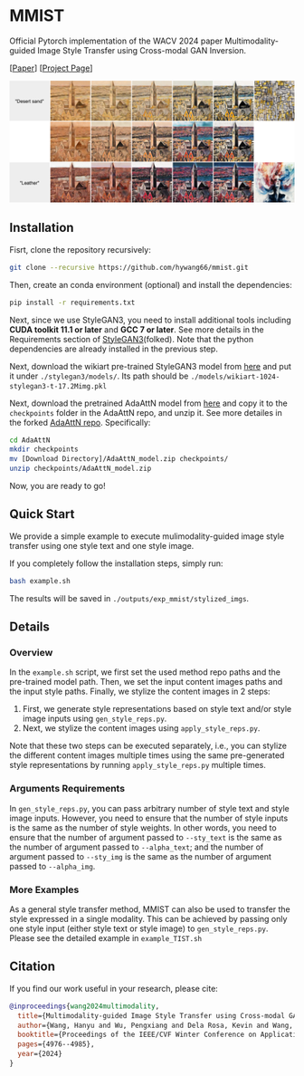 # MMIST
Official Pytorch implementation of the WACV 2024 paper Multimodality-guided Image Style Transfer using Cross-modal GAN Inversion.

[[Paper](https://arxiv.org/abs/2312.01671)] [[Project Page](https://hywang66.github.io/mmist/)] 

![Teaser image](./teaser.jpg)

## Installation
Fisrt, clone the repository recursively:
```bash
git clone --recursive https://github.com/hywang66/mmist.git
```

Then, create an conda environment (optional) and install the dependencies:
```bash
pip install -r requirements.txt
```

Next, since we use StyleGAN3, you need to install additional tools including **CUDA toolkit 11.1 or later** and **GCC 7 or later**. See more details in the Requirements section of [StyleGAN3](https://github.com/hywang66/stylegan3)(folked). Note that the python dependencies are already installed in the previous step.

Next, download the wikiart pre-trained StyleGAN3 model from [here](https://drive.google.com/file/d/18MOpwTMJsl_Z17q-wQVnaRLCUFZYSNkj) and put it under `./stylegan3/models/`. Its path should be `./models/wikiart-1024-stylegan3-t-17.2Mimg.pkl`

Next, download the pretrained AdaAttN model from [here](https://drive.google.com/file/d/1XvpD1eI4JeCBIaW5uwMT6ojF_qlzM_lo/view?usp=sharing) and copy it to the `checkpoints` folder in the AdaAttN repo, and unzip it. See more detailes in the forked [AdaAttN repo](https://github.com/hywang66/AdaAttN). Specifically:
```bash
cd AdaAttN
mkdir checkpoints
mv [Download Directory]/AdaAttN_model.zip checkpoints/
unzip checkpoints/AdaAttN_model.zip
```

Now, you are ready to go!


## Quick Start

<!-- First, we generate style representations based on style text and/or style image inputs. Note: Both `--sty_text` and `--sty_text` are optional. -->

We provide a simple example to execute mulimodality-guided image style transfer using one style text and one style image. 

If you completely follow the installation steps, 
simply run:
```bash
bash example.sh
```
The results will be saved in `./outputs/exp_mmist/stylized_imgs`.

## Details

### Overview

In the `example.sh` script, we first set the used method repo paths and the pre-trained model path. Then, we set the input content images paths and the input style paths. Finally, we stylize the content images in 2 steps:

1. First, we generate style representations based on style text and/or style image inputs using `gen_style_reps.py`.
2.  Next, we stylize the content images using `apply_style_reps.py`.

Note that these two steps can be executed separately, i.e., you can stylize the different content images multiple times using the same pre-generated style representations by running `apply_style_reps.py` multiple times.

### Arguments Requirements

In `gen_style_reps.py`, you can pass arbitrary number of style text and style image inputs. However, you need to ensure that the number of style inputs is the same as the number of style weights. In other words, you need to ensure that the number of argument passed to `--sty_text` is the same as the number of argument passed to `--alpha_text`; and the number of argument passed to `--sty_img` is the same as the number of argument passed to `--alpha_img`.

### More Examples

As a general style transfer method, MMIST can also be used to transfer the style expressed in a single modality. This can be achieved by passing only one style input (either style text or style image) to `gen_style_reps.py`. Please see the detailed example in `example_TIST.sh`

## Citation
If you find our work useful in your research, please cite:

```bibtex
@inproceedings{wang2024multimodality,
  title={Multimodality-guided Image Style Transfer using Cross-modal GAN Inversion},
  author={Wang, Hanyu and Wu, Pengxiang and Dela Rosa, Kevin and Wang, Chen and Shrivastava, Abhinav},
  booktitle={Proceedings of the IEEE/CVF Winter Conference on Applications of Computer Vision},
  pages={4976--4985},
  year={2024}
}
```
